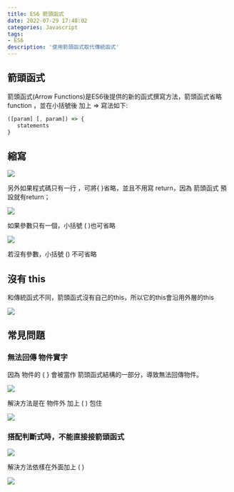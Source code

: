 ```yaml
---
title: ES6 箭頭函式
date: 2022-07-29 17:48:02
categories: Javascript
tags: 
- ES6
description: '使用箭頭函式取代傳統函式'
---
```


## 箭頭函式

箭頭函式(Arrow Functions)是ES6後提供的新的函式撰寫方法，箭頭函式省略 function ，並在小括號後 加上 => 
寫法如下: 

``` js
([param] [, param]) => {
   statements
}
```

## 縮寫

![](https://miro.medium.com/max/1186/1*ESxQlngtFWX4n1s2aenzaA.png)

另外如果程式碼只有一行 ，可將{ }省略，並且不用寫 return，因為 箭頭函式 預設就有return；

![](https://miro.medium.com/max/1170/1*9IF91hfHL3P8GkqFRKEEqg.png)

如果參數只有一個，小括號 ( )也可省略

![](https://miro.medium.com/max/1084/1*kDJRvdiX4f8BFUVfA7F7hg.png)

若沒有參數，小括號 () 不可省略

## 沒有 this

和傳統函式不同，箭頭函式沒有自己的this，所以它的this會沿用外層的this

![](https://miro.medium.com/max/1106/1*JQNWRCFVt4ScYCqNoFSHlw.png)

## 常見問題

### 無法回傳 物件實字

因為 物件的 { } 會被當作 箭頭函式結構的一部分，導致無法回傳物件。

![](https://miro.medium.com/max/778/1*mynKPfZszhSThbM3JLrYoQ.png)

解決方法是在 物件外 加上 ( ) 包住

![](https://miro.medium.com/max/862/1*jnDAY_EmMmMf9LFwbGRnrQ.png)

### 搭配判斷式時，不能直接接箭頭函式

![](https://miro.medium.com/max/730/1*OR1_s2JDhdFL2y60Da27tw.png)

解決方法依樣在外面加上 ( )

![](https://miro.medium.com/max/804/1*E_mYA5m_ncwWoXN--eIi8w.png)







